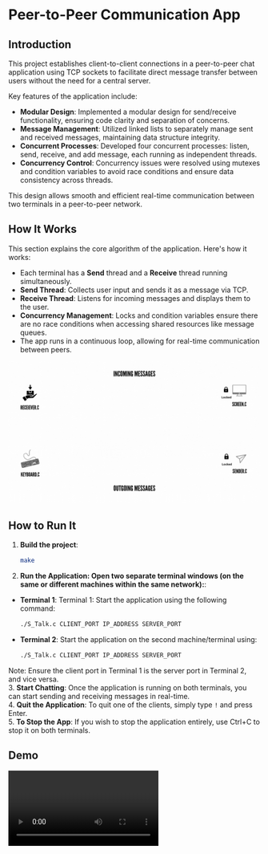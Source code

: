 # **Peer-to-Peer Communication App**

## **Introduction**

This project establishes client-to-client connections in a peer-to-peer chat application using TCP sockets to facilitate direct message transfer between users without the need for a central server. 

Key features of the application include:
- **Modular Design**: Implemented a modular design for send/receive functionality, ensuring code clarity and separation of concerns.
- **Message Management**: Utilized linked lists to separately manage sent and received messages, maintaining data structure integrity.
- **Concurrent Processes**: Developed four concurrent processes: listen, send, receive, and add message, each running as independent threads.
- **Concurrency Control**: Concurrency issues were resolved using mutexes and condition variables to avoid race conditions and ensure data consistency across threads.

This design allows smooth and efficient real-time communication between two terminals in a peer-to-peer network.  



## **How It Works** 

This section explains the core algorithm of the application. Here's how it works:

- Each terminal has a **Send** thread and a **Receive** thread running simultaneously.
- **Send Thread**: Collects user input and sends it as a message via TCP.
- **Receive Thread**: Listens for incoming messages and displays them to the user.
- **Concurrency Management**: Locks and condition variables ensure there are no race conditions when accessing shared resources like message queues.
- The app runs in a continuous loop, allowing for real-time communication between peers.



![Diagram](Media/diagram.gif)
## **How to Run It**

1. **Build the project**:
   ```bash
   make
2. **Run the Application: Open two separate terminal windows (on the same or different machines within the same network):**:
- **Terminal 1**: Terminal 1: Start the application using the following command:
  ```bash
  ./S_Talk.c CLIENT_PORT IP_ADDRESS SERVER_PORT
- **Terminal 2**: Start the application on the second machine/terminal using:
  ```bash
  ./S_Talk.c CLIENT_PORT IP_ADDRESS SERVER_PORT
Note: Ensure the client port in Terminal 1 is the server port in Terminal 2, and vice versa.  
3. **Start Chatting**: Once the application is running on both terminals, you can start sending and receiving messages in real-time.  
4. **Quit the Application**: To quit one of the clients, simply type `!` and press Enter.  
5. **To Stop the App**: If you wish to stop the application entirely, use Ctrl+C to stop it on both terminals.  

## **Demo**
![Diagram](Media/demo.mp4)
